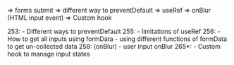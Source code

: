 => forms submit
=> different way to preventDefault
=> useRef
=> onBlur (HTML input event)
=> Custom hook

253:
    - Different ways to preventDefault
255:
    - limitations of useRef
256:
    - How to get all inputs using formData
    - using different functions of formData to get un-collected data
258: (onBlur)
    - user input onBlur
265*:
    - Custom hook to manage input states